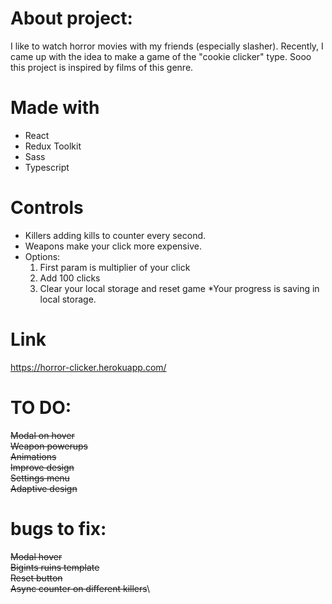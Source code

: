# About project:

I like to watch horror movies with my friends (especially slasher). Recently, I came up with the idea to make a game of the "cookie clicker" type. 
Sooo this project is inspired by films of this genre.

# Made with
* React
* Redux Toolkit
* Sass
* Typescript

# Controls
* Killers adding kills to counter every second.
* Weapons make your click more expensive.
* Options:
  1. First param is multiplier of your click
  2. Add 100 clicks
  3. Clear your local storage and reset game
*Your progress is saving in local storage.
# Link

https://horror-clicker.herokuapp.com/

# TO DO:
~~Modal on hover~~\
~~Weapon powerups~~\
~~Animations~~\
~~Improve design~~\
~~Settings menu~~\
~~Adaptive design~~

# bugs to fix:
~~Modal hover~~\
~~Bigints ruins template~~\
~~Reset button~~\
~~Async counter on different killers~~\
